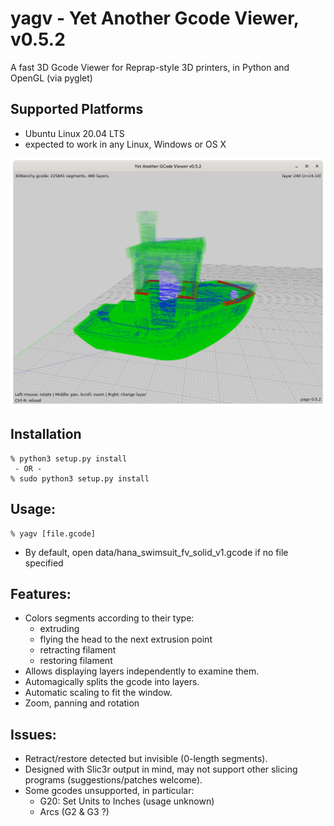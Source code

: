 # yagv - Yet Another Gcode Viewer, v0.5.2

A fast 3D Gcode Viewer for Reprap-style 3D printers, in Python and OpenGL (via pyglet)

## Supported Platforms
- Ubuntu Linux 20.04 LTS
- expected to work in any Linux, Windows or OS X

![Screenshot](img/screenshot.png)

## Installation
```
% python3 setup.py install
 - OR -
% sudo python3 setup.py install
```

## Usage:

```
% yagv [file.gcode]
```
* By default, open data/hana_swimsuit_fv_solid_v1.gcode if no file specified

## Features:

* Colors segments according to their type:
  * extruding
  * flying the head to the next extrusion point
  * retracting filament
  * restoring filament
* Allows displaying layers independently to examine them.
* Automagically splits the gcode into layers.
* Automatic scaling to fit the window.
* Zoom, panning and rotation

## Issues:

* Retract/restore detected but invisible (0-length segments).
* Designed with Slic3r output in mind, may not support other slicing programs (suggestions/patches welcome).
* Some gcodes unsupported, in particular:
  * G20: Set Units to Inches (usage unknown) 
  * Arcs (G2 & G3 ?)
